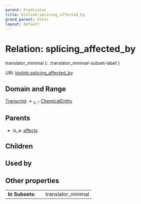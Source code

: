 ```yaml
---
parent: Predicates
title: biolink:splicing_affected_by
grand_parent: Slots
layout: default
---
```


# Relation: splicing_affected_by

translator_minimal
{: .translator_minimal-subset-label }




URI: [biolink:splicing_affected_by](https://w3id.org/biolink/vocab/splicing_affected_by)

## Domain and Range

[Transcript](Transcript.md) ->  <sub>0..*</sub> [ChemicalEntity](ChemicalEntity.md)

## Parents

 *  is_a: [affects](affects.md)

## Children


## Used by


## Other properties

|  |  |  |
| --- | --- | --- |
| **In Subsets:** | | translator_minimal |

